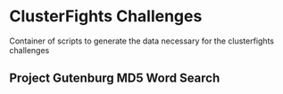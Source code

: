 # ClusterFights Challenges
Container of scripts to generate the data necessary for the clusterfights challenges

## Project Gutenburg MD5 Word Search
